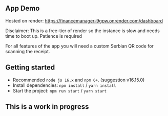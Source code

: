 ## App Demo

Hosted on render:
https://financemanager-9gpw.onrender.com/dashboard

Disclaimer: This is a free-tier of render so the instance is slow and needs time to boot up. Patience is required

For all features of the app you will need a custom Serbian QR code for scanning the receipt.

## Getting started

- Recommended `node js 16.x` and `npm 6+`. (suggestion v16.15.0)
- Install dependencies: `npm install` / `yarn install`
- Start the project: `npm run start` / `yarn start`

## This is a work in progress

